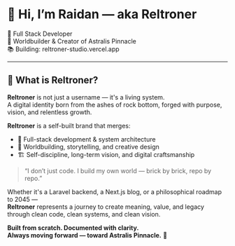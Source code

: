 # 👋 Hi, I’m Raidan — aka Reltroner

🔧 Full Stack Developer  
🧠 Worldbuilder & Creator of Astralis Pinnacle  
📚 Building: reltroner-studio.vercel.app

---

## 🔷 What is Reltroner?

**Reltroner** is not just a username — it's a living system.  
A digital identity born from the ashes of rock bottom, forged with purpose, vision, and relentless growth.

**Reltroner** is a self-built brand that merges:
- 🧠 Full-stack development & system architecture  
- 🌌 Worldbuilding, storytelling, and creative design  
- 🏗️ Self-discipline, long-term vision, and digital craftsmanship  

> “I don’t just code. I build my own world — brick by brick, repo by repo.”

Whether it's a Laravel backend, a Next.js blog, or a philosophical roadmap to 2045 —  
**Reltroner** represents a journey to create meaning, value, and legacy through clean code, clean systems, and clean vision.

**Built from scratch. Documented with clarity.  
Always moving forward — toward Astralis Pinnacle.** 🔺

